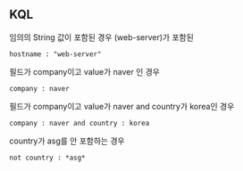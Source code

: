 ## KQL 

임의의 String 값이 포함된 경우 (web-server)가 포함된

```kql
hostname : "web-server"
```


필드가 company이고 value가 naver 인 경우

```kql
company : naver
```

필드가 company이고 value가 naver and country가 korea인 경우

```kql
company : naver and country : korea
```


country가 asg를 안 포함하는 경우

```kql
not country : *asg*
```



